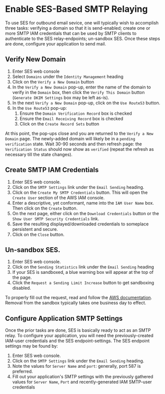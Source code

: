# Enable SES-Based SMTP Relaying

To use SES for outbound email sevice, one will typically wish to accomplish three tasks: verifying a domain so that it is send-enabled; create one or more SMTP IAM credentials that can be used by SMTP clients to authenticate to the SES relay-endpoints; un-sandbox SES. Once these steps are done, configure your application to send mail.

## Verify New Domain

1. Enter SES web console
1. Select `Domains` under the `Identity Management` heading
1. Click on the `Verify a New Domain` button
1. In the `Verify a New Domain` pop-up, enter the name of the domain to verify in the `Domain` box, then click the `Verify This Domain` button (`Generate DKIM Settings` box may be left as-is).
1. In the next `Verify a New Domain` pop-up, click on the `Use Route53` button.
1. In the `Use Route53` pop-up:
    1. Ensure the `Domain Verification Record` box is checked
    1. Ensure the `Email Receiving Record` box is checked
    1. Click on the `Create Record Sets` button

At this point, the pop-ups close and you are returned to the `Verify a New Domain` page. The newly-added domain will likely be in a `pending verification` state. Wait 30-90 seconds and then refresh page: the `Verification Status` should now show as `verified` (repeat the refresh as necessary till the state changes).

## Create SMTP IAM Credentials

1. Enter SES web console.
1. Click on the `SMTP Settings` link under the `Email Sending` heading.
1. Click on the `Create My SMTP Credentials` button. This will open the `Create User` section of the AWS IAM console.
1. Enter a descriptive, yet conformant,  name into the `IAM User Name` box. Then click on the `Create` button.
1. On the next page, either click on the `Download Credentials` button or the `Show User SMTP Security Credentials` link.
1. Save the resulting displayed/downloaded credentials to someplace persistent and secure.
1. Click on the `Close` button.

## Un-sandbox SES.

1. Enter SES web console.
1. Click on the `Sending Statistics` link under the `Email Sending` heading
1. If your SES is sandboxed, a blue warning box will appear at the top of the page.
1. Click the `Request a Sending Limit Increase` button to get sandboxing disabled.

To properly fill out the request, read and follow the [AWS documentation](https://docs.aws.amazon.com/ses/latest/DeveloperGuide/request-production-access.html?icmpid=docs_ses_console). Removal from the sandbox typically takes one business day to effect.


## Configure Application SMTP Settings

Once the prior tasks are done, SES is basically ready to act as an SMTP relay. To configure your application, you will need the previously-created IAM-user credentials and the SES endpoint-settings. The SES endpoint settings may be found by:

1. Enter SES web console.
1. Click on the `SMTP Settings` link under the `Email Sending` heading.
1. Note the values for `Server Name` and `port`: generally, port 587 is preferred.
1. Fill out your application's SMTP settings with the previously gathered values for `Server Name`, `Port` and recently-generated IAM SMTP-user credentials
